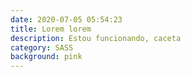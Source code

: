 ```yaml
---
date: 2020-07-05 05:54:23
title: Lorem lorem
description: Estou funcionando, caceta
category: SASS
background: pink
---
```


